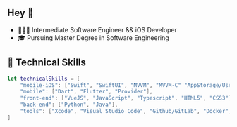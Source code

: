 ## Hey 👋

* 👩🏼‍💻 Intermediate Software Engineer && iOS Developer
* 🎓 Pursuing Master Degree in Software Engineering

## 🧰 Technical Skills
```swift
let technicalSkills = [
    "mobile-iOS": ["Swift", "SwiftUI", "MVVM", "MVVM-C" "AppStorage/UserDefaults", "CoreData", "Chart"],
    "mobile": ["Dart", "Flutter", "Provider"],
    "front-end": ["VueJS", "JavaScript", "Typescript", "HTML5", "CSS3"],
    "back-end": ["Python", "Java"],
    "tools": ["Xcode", "Visual Studio Code", "Github/GitLab", "Docker", "CreateML",
]
```

